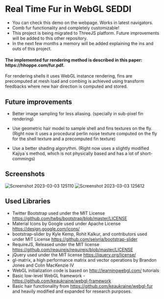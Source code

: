 # Real Time Fur in WebGL SEDDI

* You can check this demo on the webpage. Works in latest navigators.
* Comb fur functionality and completely customizable!
* This project is being migrated to ThreeJS platform. Future improvements will be added to this other repository.
* In the next few months a memory will be added explaining the ins and outs of this project.

<h4>The implemented fur rendering method is described in this paper: https://hhoppe.com/fur.pdf.</h4>

For rendering shells it uses WebGL instance rendering, fins are precomputed at mesh load and combing is achieved using transform feedbacks where new hair direction is computed and stored.



<h2>Future improvements</h2> 

  * Better image sampling for less aliasing. (specially in sub-pixel fin rendering)

  * Use geometric hair model to sample shell and fins textures on the fly. (Right now it uses a procedural perlin noise texture computed on the fly for the shell texture    and a precomputed fin texture)

  * Use a better shading algorythm. (Right now uses a slightly modified Kajiya´s method, which is not physically based and has a lot of short-commings)

<h2>Screenshots</h2>






![Screenshot 2023-03-03 125110](https://user-images.githubusercontent.com/79087129/222713765-d4a107fb-fddd-414e-b368-173d93ea27ec.png)
![Screenshot 2023-03-03 125612](https://user-images.githubusercontent.com/79087129/222714422-a44861be-5b0b-4a80-83a5-c67d1e50476a.png)

## Used Libraries

* Twitter Bootstrap used under the MIT License https://github.com/twbs/bootstrap/blob/master/LICENSE
* Material Icons by Google used under Apache License https://design.google.com/icons/
* bootstrap-slider by Kyle Kemp, Rohit Kalkur, and contributors used under MIT License https://github.com/seiyria/bootstrap-slider
* RequireJS, Released under the  MIT license https://github.com/requirejs/requirejs/blob/master/LICENSE
* jQuery used under the MIT license https://jquery.org/license/
* gl-matrix, a high performance matrix and vector operations by Brandon Jones and Colin MacKenzie IV
* WebGL initialization code is based on http://learningwebgl.com/ tutorials
* Basic low-level WebGL framework - https://github.com/keaukraine/webgl-framework
* Basic hair functionality from https://github.com/keaukraine/webgl-fur and heavily modified and expanded for research purposes.
